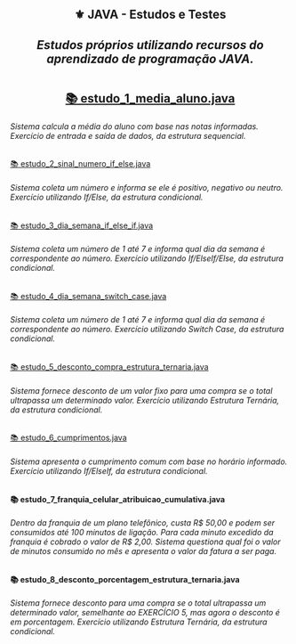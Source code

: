 <h2 align="center">⚜️ JAVA - Estudos e Testes
<i><h4 align="center">Estudos próprios utilizando recursos do aprendizado de programação JAVA.</i> 

##  

[📚 estudo_1_media_aluno.java](https://github.com/AlianeAmaral/JAVA_estudos_e_testes/blob/main/estudo_1_media_aluno.java)<h6>Sistema calcula a média do aluno com base nas notas informadas. Exercício de entrada e saída de dados, da estrutura sequencial.</h6>

[📚 estudo_2_sinal_numero_if_else.java](https://github.com/AlianeAmaral/JAVA_estudos_e_testes/blob/main/estudo_2_sinal_numero_if_else.java)<h6>Sistema coleta um número e informa se ele é positivo, negativo ou neutro. Exercício utilizando If/Else, da estrutura condicional.</h6>

[📚 estudo_3_dia_semana_if_else_if.java](https://github.com/AlianeAmaral/JAVA_estudos_e_testes/blob/main/estudo_3_dia_semana_if_else_if.java)<h6>Sistema coleta um número de 1 até 7 e informa qual dia da semana é correspondente ao número. Exercício utilizando If/ElseIf/Else, da estrutura condicional.</h6>

[📚 estudo_4_dia_semana_switch_case.java](https://github.com/AlianeAmaral/JAVA_estudos_e_testes/blob/main/estudo_4_dia_semana_switch_case.java)<h6>Sistema coleta um número de 1 até 7 e informa qual dia da semana é correspondente ao número. Exercício utilizando Switch Case, da estrutura condicional.</h6>

[📚 estudo_5_desconto_compra_estrutura_ternaria.java](https://github.com/AlianeAmaral/JAVA_estudos_e_testes/blob/main/estudo_5_desconto_compra_estrutura_ternaria.java)<h6>Sistema fornece desconto de um valor fixo para uma compra se o total ultrapassa um determinado valor. Exercício utilizando Estrutura Ternária, da estrutura condicional.</h6>

[📚 estudo_6_cumprimentos.java](https://github.com/AlianeAmaral/JAVA_estudos_e_testes/blob/main/estudo_6_cumprimentos.java)<h6>Sistema apresenta o cumprimento comum com base no horário informado. Exercício utilizando If/ElseIf, da estrutura condicional.</h6>

<h4>📚 estudo_7_franquia_celular_atribuicao_cumulativa.java</h4>

<h6>Dentro da franquia de um plano telefônico, custa R$ 50,00 e podem ser consumidos até 100 minutos de ligação. Para cada minuto excedido da franquia é cobrado o valor de R$ 2,00. Sistema questiona qual foi o valor de minutos consumido no mês e apresenta o valor da fatura a ser paga.</h6>

<h4>📚 estudo_8_desconto_porcentagem_estrutura_ternaria.java</h4>

<h6>Sistema fornece desconto para uma compra se o total ultrapassa um determinado valor, semelhante ao EXERCÍCIO 5, mas agora o desconto é em porcentagem. Exercício utilizando Estrutura Ternária, da estrutura condicional.</h6>
